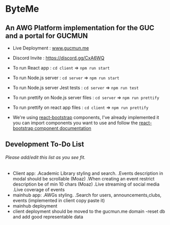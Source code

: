 # ByteMe

## An AWG Platform implementation for the GUC and a portal for GUCMUN

- Live Deployment : www.gucmun.me
- Discord Invite : https://discord.gg/CxA6WQ
- To run React app : `cd client` => `npm run start`
- To run Node.js server : `cd server` => `npm run start`
- To run Node.js server Jest tests : `cd server` => `npm run test`
- To run prettify on Node.js server files : `cd server` => `npm run prettify`
- To run prettify on react app files : `cd client` => `npm run prettify`


- We're using [react-bootstrap](https://react-bootstrap.github.io/)
components, I've already implemented it you can import components you want to use and follow the [react-bootstrap component documentation](https://react-bootstrap.github.io/components/alerts/)

## Development To-Do List

###### Please add/edit this list as you see fit.

- Client app: 
  .Academic Library styling and search.
  .Events description in modal should be scrollable (Moaz)
  .When creating an event restrict description be of min 10 chars (Moaz)
  .Live streaming of social media
  .Live coverage of events
- mainhub app:
  .AWGs styling.
  .Search for users, announcements,clubs, events (implemented in client copy paste it)
- mainhub deployment
- client deployment should be moved to the gucmun.me domain
-reset db and add good representable data

